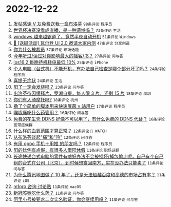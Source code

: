 # 2022-12-22

1. [发帖感谢 V 友免费送我一盒布洛芬](https://www.v2ex.com/t/904082) `98条评论` `程序员`
1. [世界杯决赛没看成直播，是一种遗憾吗？](https://www.v2ex.com/t/904053) `73条评论` `生活`
1. [windows 越来越霸道了，竟然半夜自动开机](https://www.v2ex.com/t/904068) `51条评论` `Windows`
1. [🎁 [送码活动] 瓦尔登 UI 2.0 邀请大家内测](https://www.v2ex.com/t/904060) `47条评论` `分享创造`
1. [你为什么被裁员](https://www.v2ex.com/t/904066) `37条评论` `职场话题`
1. [今年听过/读过对你影响最大的播客/书？](https://www.v2ex.com/t/904057) `27条评论` `问与答`
1. [ios16.2 每晚待机耗电最低 10%](https://www.v2ex.com/t/904054) `25条评论` `iPhone`
1. [个人电脑（台式机）不能开机，有办法自己检查是哪个部分坏了吗？](https://www.v2ex.com/t/904091) `24条评论` `程序员`
1. [喜提无症状](https://www.v2ex.com/t/904055) `24条评论` `生活`
1. [阳了一定会发烧吗？](https://www.v2ex.com/t/904061) `23条评论` `问与答`
1. [出洛芬待因缓释片，罗湖自提，每人限 3 片，还剩 15 片](https://www.v2ex.com/t/904093) `18条评论` `深圳`
1. [你们有人骑摩托吗?](https://www.v2ex.com/t/904059) `18条评论` `杭州`
1. [撸了个简单的脚本用来快速屏蔽 v 站用户](https://www.v2ex.com/t/904085) `17条评论` `程序员`
1. [喉咙痛吃什么药管用？](https://www.v2ex.com/t/904100) `16条评论` `问与答`
1. [免费的花生壳 DDNS 好像不可以用了，有什么免费的 DDNS 代替？](https://www.v2ex.com/t/904063) `16条评论` `宽带症候群`
1. [什么样的血氧范围才算正常？](https://www.v2ex.com/t/904103) `12条评论` ` WATCH`
1. [从布洛芬谈起"痛"和"热"](https://www.v2ex.com/t/904079) `12条评论` `问与答`
1. [有用 oppo 手机＋用推 的朋友吗？](https://www.v2ex.com/t/904046) `12条评论` `程序员`
1. [阳的比例有点假，有很多人借阳休假](https://www.v2ex.com/t/904124) `11条评论` `职场话题`
1. [长途快递台式电脑的零件有啥好办法不会被损坏/掉包偷走呢，自己有个自己组的台式在公司（北京），到时候想寄回南方，实在没办法只能卖了](https://www.v2ex.com/t/904081) `11条评论` `问与答`
1. [为什么腾讯地图做了 10 年了，还是无法超越百度和高德的市场占有率？](https://www.v2ex.com/t/904078) `11条评论` `iOS`
1. [m1pro 咨询 讨论贴](https://www.v2ex.com/t/904074) `11条评论` `macOS`
1. [新冠咳嗽吃什么药？](https://www.v2ex.com/t/904065) `11条评论` `问与答`
1. [阿里小号被要求二次实名验证，你会继续用吗？](https://www.v2ex.com/t/904043) `11条评论` `问与答`
